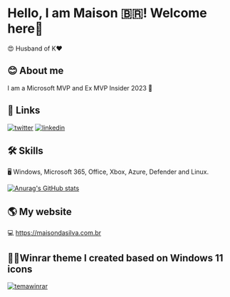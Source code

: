
# Hello, I am Maison 🇧🇷! Welcome here👋
😍 Husband of K❤️

## 😊 About me
I am a Microsoft MVP and Ex MVP Insider 2023 🚀

## 🔗 Links
[![twitter](https://img.shields.io/badge/twitter-1DA1F2?style=for-the-badge&logo=twitter&logoColor=white)](https://twitter.com/maisondasilva)
[![linkedin](https://img.shields.io/badge/linkedin-0A66C2?style=for-the-badge&logo=linkedin&logoColor=white)](https://www.linkedin.com/in/maisondasilva/)

## 🛠 Skills
🖥️ Windows, Microsoft 365, Office, Xbox, Azure, Defender and Linux.

[![Anurag's GitHub stats](https://github-readme-stats.vercel.app/api?username=maisondasilva)](https://github.com/anuraghazra/github-readme-stats)

## 🌎 My website
💻 https://maisondasilva.com.br

## 👩‍💻Winrar theme I created based on Windows 11 icons
[![temawinrar](https://www.rarlab.com/images/theme_win11_maison.png)](https://www.rarlab.com/themes5.htm)
